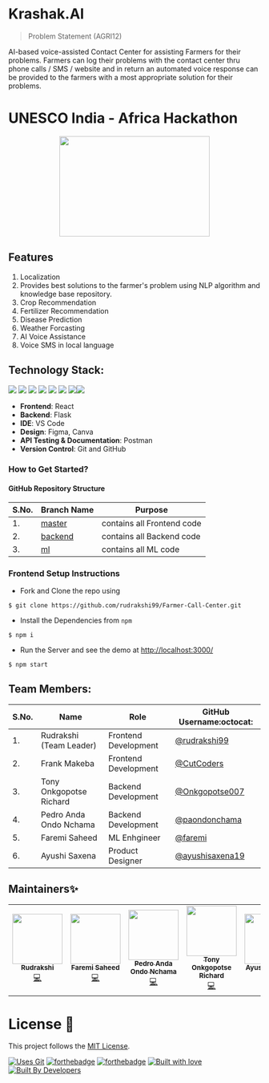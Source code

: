 # Krashak.AI
> Problem Statement (AGRI12)


AI-based voice-assisted Contact Center for assisting Farmers for their problems. Farmers can log their problems with the contact center thru phone calls / SMS / website and in return an automated voice response can be provided to the farmers with a most appropriate solution for their problems.

# UNESCO India - Africa Hackathon

<p align="center"><img src="https://user-images.githubusercontent.com/55245862/205508044-e43024b4-3c92-4ab9-9f6b-e3c6038205a6.jpg" height="200" width="300"></p>

## Features

1. Localization
2. Provides best solutions to the farmer's problem using NLP algorithm and knowledge base repository.
3. Crop Recommendation
4. Fertilizer Recommendation
5. Disease Prediction
6. Weather Forcasting
7. AI Voice Assistance
8. Voice SMS in local language


## Technology Stack:

<img src="https://img.shields.io/badge/html5%20-%23E34F26.svg?&style=for-the-badge&logo=html5&logoColor=white"/> <img src="https://img.shields.io/badge/css3%20-%231572B6.svg?&style=for-the-badge&logo=css3&logoColor=white"/> <img src="https://img.shields.io/badge/javascript%20-%23323330.svg?&style=for-the-badge&logo=javascript&logoColor=%23F7DF1E"/> <img src="https://img.shields.io/badge/Tailwind_CSS-38B2AC?style=for-the-badge&logo=tailwind-css&logoColor=white"/>  <img src="https://img.shields.io/badge/React-20232A?style=for-the-badge&logo=react&logoColor=61DAFB"/>  <img src="https://img.shields.io/badge/React_Router-CA4245?style=for-the-badge&logo=react-router&logoColor=white"/>  <img src="https://img.shields.io/badge/markdown-%23000000.svg?&style=for-the-badge&logo=markdown&logoColor=white"/><img src="https://img.shields.io/badge/github%20-%23121011.svg?&style=for-the-badge&logo=github&logoColor=white"/> 

- **Frontend**: React
- **Backend**: Flask
- **IDE**: VS Code
- **Design**: Figma, Canva
- **API Testing & Documentation**: Postman
- **Version Control**: Git and GitHub

### How to Get Started?

#### GitHub Repository Structure


| S.No. | Branch Name                                                                  | Purpose                       |
| ----- | ---------------------------------------------------------------------------- | ----------------------------- |
| 1.    | [master](https://github.com/rudrakshi99/Farmer-Call-Center/tree/master)      | contains all Frontend code    |
| 2.    | [backend](https://github.com/rudrakshi99/Farmer-Call-Center/tree/backend)    | contains all Backend code     |
| 3.    | [ml](https://github.com/rudrakshi99/Farmer-Call-Center/tree/ml)              | contains all ML code          |

### Frontend Setup Instructions

- Fork and Clone the repo using
```
$ git clone https://github.com/rudrakshi99/Farmer-Call-Center.git
```
- Install the Dependencies from `npm`
```
$ npm i
```
- Run the Server and see the demo at [http://localhost:3000/](http://localhost:3000/)
```
$ npm start
```

## Team Members:

| S.No. | Name | Role | GitHub Username:octocat: |
| --------------- | --------------- | --------------- | --------------- |
| 1. | Rudrakshi (Team Leader) | Frontend Development| [@rudrakshi99](https://github.com/rudrakshi99)  |
| 2. | Frank Makeba | Frontend Development | [@CutCoders](https://github.com/CutCoders) |
| 3. | Tony Onkgopotse Richard | Backend Development | [@Onkgopotse007](https://github.com/Onkgopotse007) |
| 4. | Pedro Anda Ondo Nchama | Backend Development| [@paondonchama](https://github.com/paondonchama)  |
| 5. | Faremi Saheed | ML Enhgineer | [@faremi](https://github.com/faremi)  |
| 6. | Ayushi Saxena | Product Designer | [@ayushisaxena19](https://github.com/ayushisaxena19)  |

## Maintainers✨

<table>
  <tbody><tr>
    <td align="center"><a href="https://github.com/rudrakshi99"><img alt="" src="https://avatars.githubusercontent.com/rudrakshi99" width="100px;"><br><sub><b>Rudrakshi</b></sub></a><br><a href="https://github.com/rudrakshi99/Farmer-Call-Center/commits/master?author=rudrakshi99" title="Code">💻</a></td>
    <td align="center"><a href="https://github.com/faremi"><img alt="" src="https://avatars.githubusercontent.com/faremi" width="100px;"><br><sub><b>Faremi Saheed </b></sub></a><br><a href="https://github.com/rudrakshi99/Farmer-Call-Center/commits/backend?author=faremi" title="Code">💻</a></td>
    <td align="center"><a href="https://github.com/paondonchama"><img alt="" src="https://avatars.githubusercontent.com/paondonchama" width="100px;"><br><sub><b>Pedro Anda Ondo Nchama </b></sub></a><br><a href="https://github.com/rudrakshi99/Farmer-Call-Center/commits/backend?author=paondonchama" title="Code">💻</a></td>
    <td align="center"><a href="https://github.com/Onkgopotse007"><img alt="" src="https://avatars.githubusercontent.com/Onkgopotse007" width="100px;"><br><sub><b>Tony Onkgopotse Richard </b></sub></a><br><a href="https://github.com/rudrakshi99/Farmer-Call-Center/commits/call_api?author=Onkgopotse007" title="Code">💻</a></td>
    <td align="center"><a href="https://github.com/ayushisaxena19"><img alt="" src="https://avatars.githubusercontent.com/ayushisaxena19" width="100px;"><br><sub><b>Ayushi Saxena  </b></sub></a><br><a href="https://github.com/rudrakshi99/Farmer-Call-Center" title="Code">💻</a></td>
    <td align="center"><a href="https://github.com/CutCoders"><img alt="" src="https://avatars.githubusercontent.com/CutCoders" width="100px;"><br><sub><b>Frank Makeba </b></sub></a><br><a href="https://github.com/rudrakshi99/Farmer-Call-Center/commits/master?author=CutCoders" title="Code">💻</a></td>
  </tr>
</tbody></table>


# License :memo:

This project follows the [MIT License](https://choosealicense.com/licenses/mit/).

[![Uses Git](https://forthebadge.com/images/badges/uses-git.svg)](https://github.com/rudrakshi99/Jan-Dhan-Darshak) 
[![forthebadge](https://forthebadge.com/images/badges/made-with-javascript.svg)](https://github.com/rudrakshi99/Jan-Dhan-Darshak)
[![forthebadge](https://forthebadge.com/images/badges/made-with-python.svg)](https://github.com/rudrakshi99/Jan-Dhan-Darshak)
[![Built with love](https://forthebadge.com/images/badges/built-with-love.svg)](https://github.com/rudrakshi99/Jan-Dhan-Darshak.git) [![Built By Developers](https://forthebadge.com/images/badges/built-by-developers.svg)](https://github.com/rudrakshi99/Jan-Dhan-Darshak) 
